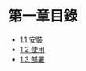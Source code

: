 # 第一章目錄

* [1.1 安裝](./ch01-01-install.md)
* [1.2 使用](./ch01-02-use.md)
* [1.3 部署](./ch01-03-deployment.md)
